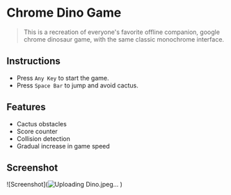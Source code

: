 # Chrome Dino Game

> This is a recreation of everyone's favorite offline companion, google chrome dinosaur game, with the same classic monochrome interface.

## Instructions
- Press `Any Key` to start the game.
- Press `Space Bar` to jump and avoid cactus.

## Features
- Cactus obstacles
- Score counter
- Collision detection
- Gradual increase in game speed

## Screenshot
![Screenshot](![Uploading Dino.jpeg…]()
)
